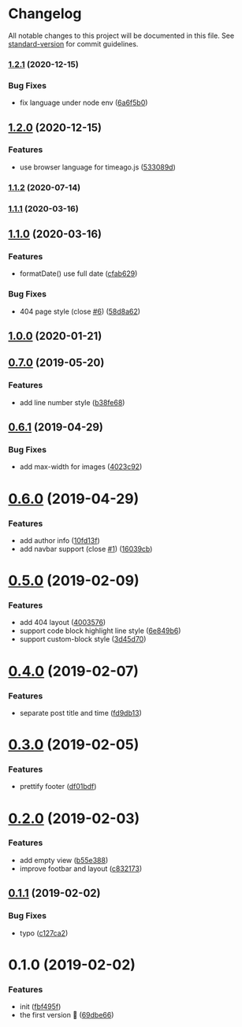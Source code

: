 # Changelog

All notable changes to this project will be documented in this file. See [standard-version](https://github.com/conventional-changelog/standard-version) for commit guidelines.

### [1.2.1](https://github.com/viko16/vuepress-theme-simple/compare/v1.2.0...v1.2.1) (2020-12-15)


### Bug Fixes

* fix language under node env ([6a6f5b0](https://github.com/viko16/vuepress-theme-simple/commit/6a6f5b05ccb74ce23929d75ef622e250f9f5c03a))

## [1.2.0](https://github.com/viko16/vuepress-theme-simple/compare/v1.1.2...v1.2.0) (2020-12-15)


### Features

* use browser language for timeago.js ([533089d](https://github.com/viko16/vuepress-theme-simple/commit/533089dd78fc48be95b7e76cd5bcf54cda2f16b2))

### [1.1.2](https://github.com/viko16/vuepress-theme-simple/compare/v1.1.1...v1.1.2) (2020-07-14)

### [1.1.1](https://github.com/viko16/vuepress-theme-simple/compare/v1.1.0...v1.1.1) (2020-03-16)

## [1.1.0](https://github.com/viko16/vuepress-theme-simple/compare/v1.0.0...v1.1.0) (2020-03-16)


### Features

* formatDate() use full date ([cfab629](https://github.com/viko16/vuepress-theme-simple/commit/cfab62983fcfb22f547a86582ac08ed3753fb9a9))


### Bug Fixes

* 404 page style (close [#6](https://github.com/viko16/vuepress-theme-simple/issues/6)) ([58d8a62](https://github.com/viko16/vuepress-theme-simple/commit/58d8a627dfa76b362afedded791b47b5d1e68811))

## [1.0.0](https://github.com/viko16/vuepress-theme-simple/compare/v0.7.0...v1.0.0) (2020-01-21)

## [0.7.0](https://github.com/viko16/vuepress-theme-simple/compare/v0.6.1...v0.7.0) (2019-05-20)


### Features

* add line number style ([b38fe68](https://github.com/viko16/vuepress-theme-simple/commit/b38fe68))



## [0.6.1](https://github.com/viko16/vuepress-theme-simple/compare/v0.6.0...v0.6.1) (2019-04-29)


### Bug Fixes

* add max-width for images ([4023c92](https://github.com/viko16/vuepress-theme-simple/commit/4023c92))



# [0.6.0](https://github.com/viko16/vuepress-theme-simple/compare/v0.5.0...v0.6.0) (2019-04-29)


### Features

* add author info ([10fd13f](https://github.com/viko16/vuepress-theme-simple/commit/10fd13f))
* add navbar support (close [#1](https://github.com/viko16/vuepress-theme-simple/issues/1)) ([16039cb](https://github.com/viko16/vuepress-theme-simple/commit/16039cb))



<a name="0.5.0"></a>
# [0.5.0](https://github.com/viko16/vuepress-theme-simple/compare/v0.4.0...v0.5.0) (2019-02-09)


### Features

* add 404 layout ([4003576](https://github.com/viko16/vuepress-theme-simple/commit/4003576))
* support code block highlight line style ([6e849b6](https://github.com/viko16/vuepress-theme-simple/commit/6e849b6))
* support custom-block style ([3d45d70](https://github.com/viko16/vuepress-theme-simple/commit/3d45d70))



<a name="0.4.0"></a>
# [0.4.0](https://github.com/viko16/vuepress-theme-simple/compare/v0.3.0...v0.4.0) (2019-02-07)


### Features

* separate post title and time ([fd9db13](https://github.com/viko16/vuepress-theme-simple/commit/fd9db13))



<a name="0.3.0"></a>
# [0.3.0](https://github.com/viko16/vuepress-theme-simple/compare/v0.2.0...v0.3.0) (2019-02-05)


### Features

* prettify footer ([df01bdf](https://github.com/viko16/vuepress-theme-simple/commit/df01bdf))



<a name="0.2.0"></a>
# [0.2.0](https://github.com/viko16/vuepress-theme-simple/compare/v0.1.1...v0.2.0) (2019-02-03)


### Features

* add empty view ([b55e388](https://github.com/viko16/vuepress-theme-simple/commit/b55e388))
* improve footbar and layout ([c832173](https://github.com/viko16/vuepress-theme-simple/commit/c832173))



<a name="0.1.1"></a>
## [0.1.1](https://github.com/viko16/vuepress-theme-simple/compare/v0.1.0...v0.1.1) (2019-02-02)


### Bug Fixes

* typo ([c127ca2](https://github.com/viko16/vuepress-theme-simple/commit/c127ca2))



<a name="0.1.0"></a>
# 0.1.0 (2019-02-02)


### Features

* init ([fbf495f](https://github.com/viko16/vuepress-theme-simple/commit/fbf495f))
* the first version 🎉 ([69dbe66](https://github.com/viko16/vuepress-theme-simple/commit/69dbe66))

